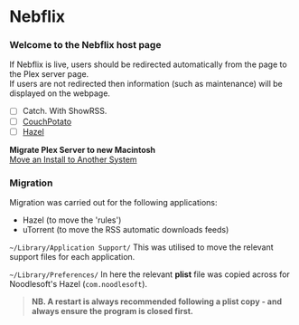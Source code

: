# Nebflix

### Welcome to the Nebflix host page

If Nebflix is live, users should be redirected automatically from the page to the Plex server page.  
If users are not redirected then information (such as maintenance) will be displayed on the webpage.

 - [ ] Catch. With ShowRSS.
 - [ ] [CouchPotato](https://couchpota.to/)
 - [ ] [Hazel](https://www.noodlesoft.com/)

__Migrate Plex Server to new Macintosh__  
[Move an Install to Another System](https://support.plex.tv/hc/en-us/articles/201370363-Move-an-Install-to-Another-System)

### Migration

Migration was carried out for the following applications:
 - Hazel (to move the 'rules')
 - uTorrent (to move the RSS automatic downloads feeds)
 
```~/Library/Application Support/```
This was utilised to move the relevant support files for each application.

```~/Library/Preferences/```
In here the relevant __plist__ file was copied across for Noodlesoft's Hazel (`com.noodlesoft`).

> __NB. A restart is always recommended following a plist copy - and always ensure the program is closed first.__

